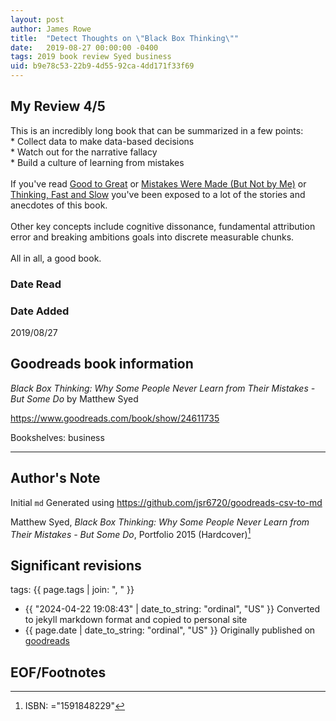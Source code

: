 ```yaml
---
layout: post
author: James Rowe
title:  "Detect Thoughts on \"Black Box Thinking\""
date:   2019-08-27 00:00:00 -0400
tags: 2019 book review Syed business
uid: b9e78c53-22b9-4d55-92ca-4dd171f33f69
---
```




## My Review 4/5

This is an incredibly long book that can be summarized in a few points:<br/>* Collect data to make data-based decisions<br/>* Watch out for the narrative fallacy<br/>* Build a culture of learning from mistakes<br/><br/>If you've read [Good to Great](https://www.goodreads.com/book/show/76865) or [Mistakes Were Made (But Not by Me)](https://www.goodreads.com/book/show/522525) or [Thinking, Fast and Slow](https://www.goodreads.com/book/show/11468377) you've been exposed to a lot of the stories and anecdotes of this book.<br/><br/>Other key concepts include cognitive dissonance, fundamental attribution error and breaking ambitions goals into discrete measurable chunks.<br/><br/>All in all, a good book.

### Date Read


### Date Added
2019/08/27

## Goodreads book information

*Black Box Thinking: Why Some People Never Learn from Their Mistakes - But Some Do* by Matthew Syed

https://www.goodreads.com/book/show/24611735

Bookshelves: business

---

## Author's Note

Initial `md` Generated using https://github.com/jsr6720/goodreads-csv-to-md

Matthew Syed, *Black Box Thinking: Why Some People Never Learn from Their Mistakes - But Some Do*,  Portfolio 2015 (Hardcover)[^1]

## Significant revisions

tags: {{ page.tags | join: ", " }} <!-- todo move this somewhere -->

- {{ "2024-04-22 19:08:43" | date_to_string: "ordinal", "US" }} Converted to jekyll markdown format and copied to personal site
- {{ page.date | date_to_string: "ordinal", "US" }} Originally published on [goodreads](https://www.goodreads.com)

## EOF/Footnotes

[^1]: ISBN: ="1591848229"